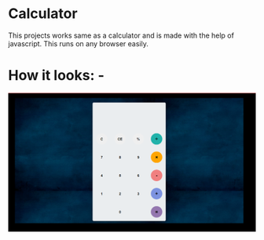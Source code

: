 # Calculator
This projects works same as a calculator and is made with the help of javascript.
This runs on any browser easily.

 # How it looks: -
 ![](Screenshot/ss1.png)
